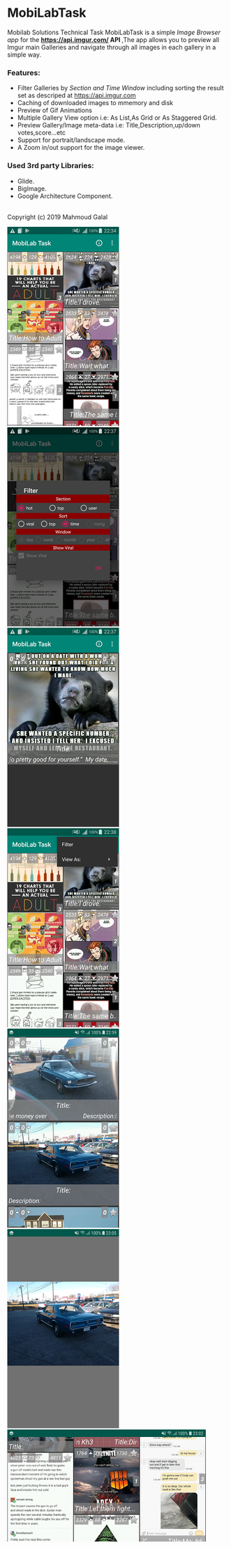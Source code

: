 # MobiLabTask
Mobilab Solutions Technical Task
MobiLabTask is a simple <i>Image Browser app</i> for the <b>https://api.imgur.com/ API </b> ,The app allows you to
preview all Imgur main Galleries and navigate through all images in each gallery in a simple way.
### Features:<br/>
- Filter Galleries by <i>Section and Time Window</i> including sorting the result set as descriped at https://api.imgur.com
- Caching of downloaded images to mmemory and disk
- Preview of Gif Animations
- Multiple Gallery View option i.e: As List,As Grid or As Staggered Grid.
- Preview Gallery/Image meta-data i.e: Title,Description,up/down votes,score...etc
- Support for portrait/landscape mode.
- A Zoom in/out support for the image viewer.

### Used 3rd party Libraries:<br/>
- Glide.
- BigImage.
- Google Architecture Component.
<br/>
Copyright (c) 2019 Mahmoud Galal
<br/>

![](https://github.com/mahmoudgalal/MobiLabTask/raw/master/screenshots/1.png)
![](https://github.com/mahmoudgalal/MobiLabTask/raw/master/screenshots/2.png)
![](https://github.com/mahmoudgalal/MobiLabTask/raw/master/screenshots/3.png)
![](https://github.com/mahmoudgalal/MobiLabTask/raw/master/screenshots/4.png)
![](https://github.com/mahmoudgalal/MobiLabTask/raw/master/screenshots/5.png)
![](https://github.com/mahmoudgalal/MobiLabTask/raw/master/screenshots/7.png)
![](https://github.com/mahmoudgalal/MobiLabTask/raw/master/screenshots/6.png)


